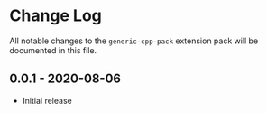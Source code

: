 # Change Log
All notable changes to the `generic-cpp-pack` extension pack will be documented in this file.

## 0.0.1 - 2020-08-06
- Initial release

